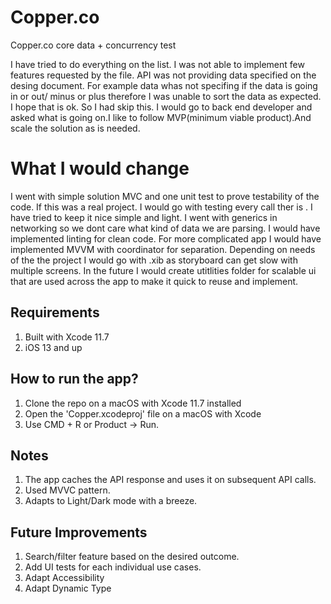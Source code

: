 # Copper.co
Copper.co core data + concurrency test 

I have tried to do everything on the list. I was not able to implement few features requested by the file. API was not providing data specified on the desing document. For example data whas not specifing if the data is going in or out/ minus or plus therefore I was unable to sort the data as expected. I hope that is ok.
So I had skip this. I would go to back end developer and asked what is going on.I like to follow MVP(minimum viable product).And scale the solution as is needed.

# What I would change

I went with simple solution MVC and one unit test to prove testability of the code. If this was a real project. I would go with testing every call ther is . I have tried to keep it nice simple and light. I went with generics in networking so we dont care what kind of data we are parsing. I would have implemented linting for clean code. For more complicated app I would have implemented MVVM with coordinator for separation. Depending on needs of the the project I would go with .xib as storyboard can get slow with multiple screens. In the future I would create utitlities folder for scalable ui that are used across the app to make it quick to reuse and implement.

## Requirements
1. Built with Xcode 11.7
2. iOS 13 and up

## How to run the app?
1. Clone the repo on a macOS with Xcode 11.7 installed
2. Open the 'Copper.xcodeproj' file on a macOS with Xcode 
3. Use CMD + R or Product -> Run.

## Notes
1. The app caches the API response and uses it on subsequent API calls.
3. Used MVVC pattern.
4. Adapts to Light/Dark mode with a breeze.

## Future Improvements
1. Search/filter feature based on the desired outcome.
2. Add UI tests for each individual use cases.
3. Adapt Accessibility
4. Adapt Dynamic Type
